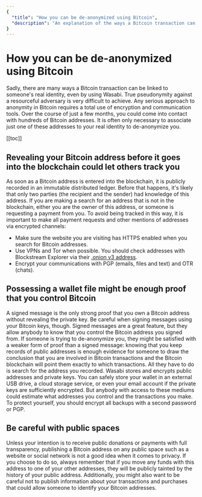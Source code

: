```yaml
---
{
  "title": "How you can be de-anonymized using Bitcoin",
  "description": "An explanation of the ways a Bitcoin transaction can be linked to someone's real identity. This is the Wasabi documentation, an archive of knowledge about the open-source, non-custodial and privacy-focused Bitcoin wallet for desktop."
}
---
```


# How you can be de-anonymized using Bitcoin

Sadly, there are many ways a Bitcoin transaction can be linked to someone's real identity, even by using Wasabi.
True pseudonymity against a resourceful adversary is very difficult to achieve.
Any serious approach to anonymity in Bitcoin requires a total use of encryption and communication tools.
Over the course of just a few months, you could come into contact with hundreds of Bitcoin addresses.
It is often only necessary to associate just one of these addresses to your real identity to de-anonymize you.


[[toc]]

## Revealing your Bitcoin address before it goes into the blockchain could let others track you

As soon as a Bitcoin address is entered into the blockchain, it is publicly recorded in an immutable distributed ledger.
Before that happens, it's likely that only two parties (the recipient and the sender) had knowledge of this address.
If you are making a search for an address that is not in the blockchain, either you are the owner of this address, or someone is requesting a payment from you.
To avoid being tracked in this way, it is important to make all payment requests and other mentions of addresses via encrypted channels:
- Make sure the website you are visiting has HTTPS enabled when you search for Bitcoin addresses.
- Use VPNs and Tor when possible. You should check addresses with Blockstream Explorer via their [.onion v3 address](http://explorerzydxu5ecjrkwceayqybizmpjjznk5izmitf2modhcusuqlid.onion/).
- Encrypt your communications with PGP (emails, files and text) and OTR (chats).


## Possessing a wallet file might be enough proof that you control Bitcoin

A signed message is the only strong proof that you own a Bitcoin address without revealing the private key.
Be careful when signing messages using your Bitcoin keys, though.
Signed messages are a great feature, but they allow anybody to know that you control the Bitcoin address you signed from.
If someone is trying to de-anonymize you, they might be satisfied with a weaker form of proof than a signed message: knowing that you keep records of public addresses is enough evidence for someone to draw the conclusion that you are involved in Bitcoin transactions and the Bitcoin blockchain will point them exactly to which transactions.
All they have to do is search for the address you recorded.
Wasabi stores and encrypts public addresses and private keys.
You can safely store your wallet in an external USB drive, a cloud storage service, or even your email account if the private keys are sufficiently encrypted.
But anybody with access to these mediums could estimate what addresses you control and the transactions you make.
To protect yourself, you should encrypt all backups with a second password or PGP.

## Be careful with public spaces

Unless your intention is to receive public donations or payments with full transparency, publishing a Bitcoin address on any public space such as a website or social network is not a good idea when it comes to privacy.
If you choose to do so, always remember that if you move any funds with this address to one of your other addresses, they will be publicly tainted by the history of your public address.
Additionally, you might also want to be careful not to publish information about your transactions and purchases that could allow someone to identify your Bitcoin addresses.
